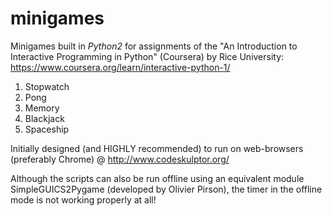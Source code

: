 # minigames

Minigames built in *Python2* for assignments of the "An Introduction to Interactive Programming in Python" 
(Coursera) by Rice University: https://www.coursera.org/learn/interactive-python-1/
1. Stopwatch
2. Pong
3. Memory
4. Blackjack
5. Spaceship 

Initially designed (and HIGHLY recommended) to run on web-browsers (preferably Chrome) @ http://www.codeskulptor.org/

Although the scripts can also be run offline using an equivalent module SimpleGUICS2Pygame (developed by Olivier Pirson), the timer in the offline mode is not working properly at all!
